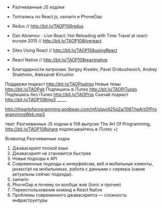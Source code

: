 
+ Разгневанные JS ходоки 
+ Топтались по React.js, xamarin и PhoneGap
+ Redux // http://bit.ly/TAOP108redux
+ Dan Abramov - Live React: Hot Reloading with Time Travel at react-europe 2015 // http://bit.ly/TAOP108livereact
+ Sites Using React // http://bit.ly/TAOP108usingReact
+ React Native // http://bit.ly/TAOP108reactnative

+ Благодарности патронам: Sergey Kiselev, Pavel Drobushevich, Andrey Shakhmin, Aleksandr Kiriushin

Поддержи подкаст http://bit.ly/TAOPpatron
Новые темы http://bit.ly/TAOPgit
Подпишись в iTunes http://bit.ly/TAOPiTunes
Подпишись без iTunes http://bit.ly/TAOPrss
Скачай подкаст http://bit.ly/TAOP108mp3
\_\_\_\_\_ 

http://theartofprogramming.podbean.com/mf/play/425q2a/108TheArtOfProgrammingWeb.mp3

твит: 
Разгневанные JS ходоки в 108 выпуске The Art Of Programming, http://bit.ly/TAOP108share подписывайтесь в iTunes +)

Всеволод
Разгневанные ходок

1. Джаваскрипт плохой язык
2. Джаваскрипт не становится быстрее
3. Новые подходы к API
4. Современные подходы к интерфейсам, веб и мобильные клиенты, javascript на мобильниках, работа с данными с сервера (какие актуальны сейчас подходы).
5. xamarin
6. PhoneGap и почему он вообще жив (Ionic и прочее)
7. Переиспользование команд и React Native
8. Проблемы современного джаваскрипта — сложность инфраструктуры